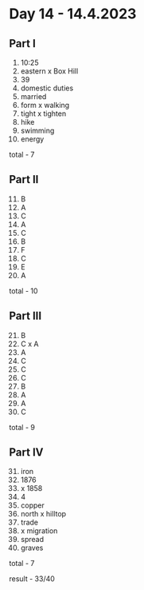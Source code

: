 # Day 14 - 14.4.2023

## Part I

1. 10:25
2. eastern x Box Hill
3. 39
4. domestic duties
5. married
6. form x walking
7. tight x tighten
8. hike
9. swimming
10. energy

total - 7

## Part II

11. B
12. A
13. C
14. A
15. C
16. B
17. F
18. C
19. E
20. A

total - 10

## Part III

21. B
22. C x A
23. A
24. C
25. C
26. C
27. B
28. A
29. A
30. C

total - 9

## Part IV

31. iron
32. 1876
33. x 1858
34. 4
35. copper
36. north x hilltop
37. trade
38. x migration
39. spread
40. graves

total - 7

result - 33/40
